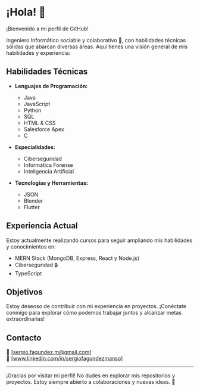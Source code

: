 # ¡Hola! 👋

¡Bienvenido a mi perfil de GitHub!

Ingeniero Informático sociable y colaborativo 🤝, con habilidades técnicas sólidas que abarcan diversas áreas. Aquí tienes una visión general de mis habilidades y experiencia:

## Habilidades Técnicas

- **Lenguajes de Programación:**
  - Java
  - JavaScript
  - Python
  - SQL
  - HTML & CSS
  - Salesforce Apex
  - C
  

- **Especialidades:**
  - Ciberseguridad
  - Informática Forense
  - Inteligencia Artificial

- **Tecnologías y Herramientas:**
  - JSON
  - Blender
  - Flutter

## Experiencia Actual

Estoy actualmente realizando cursos para seguir ampliando mis habilidades y conocimientos en:

- MERN Stack (MongoDB, Express, React y Node.js)
- Ciberseguridad 🔒
- TypeScript

## Objetivos

Estoy deseoso de contribuir con mi experiencia en proyectos.
¡Conéctate conmigo para explorar cómo podemos trabajar juntos y alcanzar metas extraordinarias!

## Contacto

📧 [sergio.fagundez.m@gmail.com]  
🔗 [www.linkedin.com/in/sergiofagundezmanso]  

---

¡Gracias por visitar mi perfil! No dudes en explorar mis repositorios y proyectos. Estoy siempre abierto a colaboraciones y nuevas ideas. 🚀
